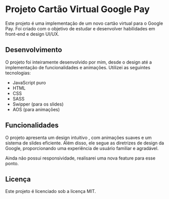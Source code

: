 # Projeto Cartão Virtual Google Pay

Este projeto é uma implementação de um novo cartão virtual para o Google Pay. Foi criado com o objetivo de estudar e desenvolver habilidades em front-end e design UI/UX.

## Desenvolvimento

O projeto foi inteiramente desenvolvido por mim, desde o design até a implementação de funcionalidades e animações. Utilizei as seguintes tecnologias:

- JavaScript puro
- HTML
- CSS
- SASS
- Swipper (para os slides)
- AOS (para animações)

## Funcionalidades

O projeto apresenta um design intuitivo , com animações suaves e um sistema de slides eficiente. Além disso, ele segue as diretrizes de design da Google, proporcionando uma experiência de usuário familiar e agradável.

Ainda não possui responsividade, realisarei uma nova feature para esse ponto.

## Licença

Este projeto é licenciado sob a licença MIT.

